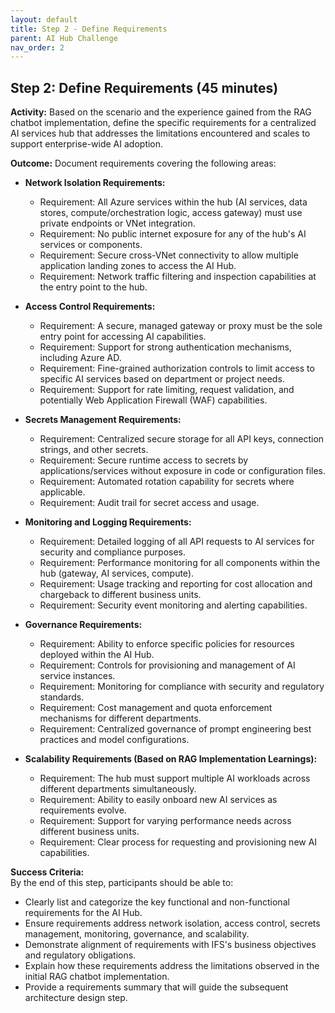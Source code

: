 ```yaml
---
layout: default
title: Step 2 - Define Requirements
parent: AI Hub Challenge
nav_order: 2
---
```


## Step 2: Define Requirements (45 minutes)

**Activity:** Based on the scenario and the experience gained from the RAG chatbot implementation, define the specific requirements for a centralized AI services hub that addresses the limitations encountered and scales to support enterprise-wide AI adoption.

**Outcome:** Document requirements covering the following areas:

* **Network Isolation Requirements:**
    * Requirement: All Azure services within the hub (AI services, data stores, compute/orchestration logic, access gateway) must use private endpoints or VNet integration.
    * Requirement: No public internet exposure for any of the hub's AI services or components.
    * Requirement: Secure cross-VNet connectivity to allow multiple application landing zones to access the AI Hub.
    * Requirement: Network traffic filtering and inspection capabilities at the entry point to the hub.

* **Access Control Requirements:**
    * Requirement: A secure, managed gateway or proxy must be the sole entry point for accessing AI capabilities.
    * Requirement: Support for strong authentication mechanisms, including Azure AD.
    * Requirement: Fine-grained authorization controls to limit access to specific AI services based on department or project needs.
    * Requirement: Support for rate limiting, request validation, and potentially Web Application Firewall (WAF) capabilities.

* **Secrets Management Requirements:**
    * Requirement: Centralized secure storage for all API keys, connection strings, and other secrets.
    * Requirement: Secure runtime access to secrets by applications/services without exposure in code or configuration files.
    * Requirement: Automated rotation capability for secrets where applicable.
    * Requirement: Audit trail for secret access and usage.

* **Monitoring and Logging Requirements:**
    * Requirement: Detailed logging of all API requests to AI services for security and compliance purposes.
    * Requirement: Performance monitoring for all components within the hub (gateway, AI services, compute).
    * Requirement: Usage tracking and reporting for cost allocation and chargeback to different business units.
    * Requirement: Security event monitoring and alerting capabilities.

* **Governance Requirements:**
    * Requirement: Ability to enforce specific policies for resources deployed within the AI Hub.
    * Requirement: Controls for provisioning and management of AI service instances.
    * Requirement: Monitoring for compliance with security and regulatory standards.
    * Requirement: Cost management and quota enforcement mechanisms for different departments.
    * Requirement: Centralized governance of prompt engineering best practices and model configurations.

* **Scalability Requirements (Based on RAG Implementation Learnings):**
    * Requirement: The hub must support multiple AI workloads across different departments simultaneously.
    * Requirement: Ability to easily onboard new AI services as requirements evolve.
    * Requirement: Support for varying performance needs across different business units.
    * Requirement: Clear process for requesting and provisioning new AI capabilities.

**Success Criteria:**  
By the end of this step, participants should be able to:
- Clearly list and categorize the key functional and non-functional requirements for the AI Hub.
- Ensure requirements address network isolation, access control, secrets management, monitoring, governance, and scalability.
- Demonstrate alignment of requirements with IFS's business objectives and regulatory obligations.
- Explain how these requirements address the limitations observed in the initial RAG chatbot implementation.
- Provide a requirements summary that will guide the subsequent architecture design step.